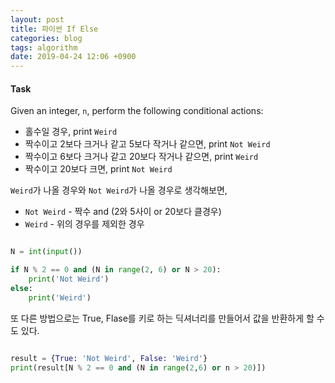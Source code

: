 ```yaml
---
layout: post
title: 파이썬 If Else
categories: blog
tags: algorithm
date: 2019-04-24 12:06 +0900
---
```


#### Task

Given an integer, `n`, perform the following conditional actions:

- 홀수일 경우, print `Weird`
- 짝수이고 2보다 크거나 같고 5보다 작거나 같으면, print `Not Weird`
- 짝수이고 6보다 크거나 같고 20보다 작거나 같으면, print `Weird`
- 짝수이고 20보다 크면, print `Not Weird`


`Weird`가 나올 경우와 `Not Weird`가 나올 경우로 생각해보면,

- `Not Weird` - 짝수 and (2와 5사이 or 20보다 클경우)
- `Weird` - 위의 경우를 제외한 경우


```py

N = int(input())

if N % 2 == 0 and (N in range(2, 6) or N > 20):
    print('Not Weird')
else:
    print('Weird')

```


또 다른 방법으로는 True, Flase를 키로 하는 딕셔너리를 만들어서 값을 반환하게 할 수도 있다.

```py

result = {True: 'Not Weird', False: 'Weird'}
print(result[N % 2 == 0 and (N in range(2,6) or n > 20)])

```

